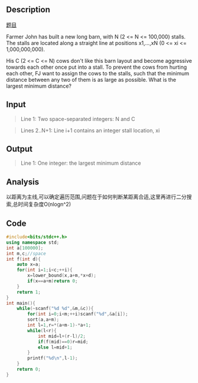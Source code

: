 ## Description
[题目](https://vjudge.net/problem/POJ-2456)

Farmer John has built a new long barn, with N (2 <= N <= 100,000) stalls. The stalls are located along a straight line at positions x1,...,xN (0 <= xi <= 1,000,000,000).

His C (2 <= C <= N) cows don't like this barn layout and become aggressive towards each other once put into a stall. To prevent the cows from hurting each other, FJ want to assign the cows to the stalls, such that the minimum distance between any two of them is as large as possible. What is the largest minimum distance?

## Input

> Line 1: Two space-separated integers: N and C

> Lines 2..N+1: Line i+1 contains an integer stall location, xi

## Output

>  Line 1: One integer: the largest minimum distance

## Analysis

以距离为主线,可以确定遍历范围,问题在于如何判断某距离合适,这里再进行二分搜索,总时间复杂度O(nlogn^2)

## Code
```cpp
#include<bits/stdc++.h>
using namespace std;
int a[100000];
int m,c;//space
int f(int d){
    auto x=a;
    for(int i=1;i<c;++i){
        x=lower_bound(x,a+m,*x+d);
        if(x==a+m)return 0;
    }
    return 1;
}
int main(){
    while(~scanf("%d %d",&m,&c)){
        for(int i=0;i<m;++i)scanf("%d",&a[i]);
        sort(a,a+m);
        int l=1,r=*(a+m-1)-*a+1;
        while(l<r){
            int mid=l+(r-l)/2;
            if(f(mid)==0)r=mid;
            else l=mid+1;
        }
        printf("%d\n",l-1);
    }
    return 0;
}

```
